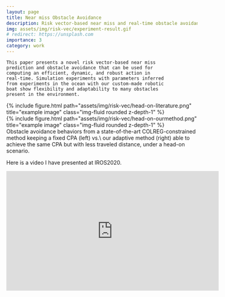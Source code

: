 ```yaml
---
layout: page
title: Near miss Obstacle Avoidance 
description: Risk vector-based near miss and real-time obstacle avoidance for autonomous surface vehicles
img: assets/img/risk-vec/experiment-result.gif
# redirect: https://unsplash.com
importance: 3
category: work
---
```



```
This paper presents a novel risk vector-based near miss
prediction and obstacle avoidance that can be used for
computing an efficient, dynamic, and robust action in
real-time. Simulation experiments with parameters inferred
from experiments in the ocean with our custom-made robotic
boat show flexibility and adaptability to many obstacles
present in the environment. 
```

<div class="row">
    <div class="col-sm mt-3 mt-md-0">
        {% include figure.html path="assets/img/risk-vec/head-on-literature.png" title="example image" class="img-fluid rounded z-depth-1" %}
    </div>
    <div class="col-sm mt-3 mt-md-0">
        {% include figure.html path="assets/img/risk-vec/head-on-ourmethod.png" title="example image" class="img-fluid rounded z-depth-1" %}
    </div>
</div>
<div class="caption">
Obstacle avoidance behaviors from a state-of-the-art COLREG-constrained method keeping a fixed CPA (left) vs.\ our adaptive method (right) able to achieve the same CPA but with less traveled distance, under a head-on scenario.
</div>

Here is a video I have presented at IROS2020.
<p style="text-align: center;">
<!-- youtube embedding -->
<iframe width="560" height="315" src="https://www.youtube.com/embed/lIEZ975GsdY" title="YouTube video player" frameborder="0" allow="accelerometer; autoplay; clipboard-write; encrypted-media; gyroscope; picture-in-picture" allowfullscreen></iframe>
</p>
